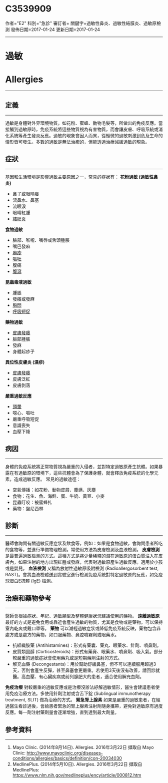 # C3539909
作者="E2"
科別="急診"
審訂者=
關鍵字=過敏性鼻炎、過敏性結膜炎、過敏原檢測
發佈日期=2017-01-24
更新日期=2017-01-24

----------
# 過敏
# Allergies
----------
## 定義
----------

過敏是身體對外界環境物質，如花粉、蜜蜂、動物毛髮等，所做出的免疫反應。當接觸到過敏原時，免疫系統將這些物質視為有害物質，而會讓皮膚、呼吸系統或消化系統等產生發炎反應。過敏的現象會因人而異，從輕微的過敏刺激到危及生命的情形皆可發生。多數的過敏是無法治癒的，但能透過治療減緩過敏的現象。

## 症狀
----------

基因和生活環境是影響過敏主要原因之一，常見的症狀有：
**花粉過敏 (過敏性鼻炎)**

- 鼻子或眼睛癢
- 流鼻水、鼻塞
- 流眼淚
- 眼睛紅腫
- [結膜炎](C0009763)

**食物過敏**

- 臉部、喉嚨、嘴唇或舌頭腫脹
- 嘴巴發麻
- [麻疹](C0025007)
- [嘔吐](C0042963)
- 腹痛
- [腹瀉](C0011991-01)

**昆蟲毒液過敏**

- 腫脹
- 發癢或發麻
- [胸悶](C0242073)
- [呼吸短促](C0013404X)

**藥物過敏**

- [皮膚發癢](C0033774-01)
- 臉部腫脹
- 發麻
- 身體起疹子

**異位性皮膚炎 (濕疹)**

- [皮膚發癢](C0033774-01)
- 皮膚泛紅
- 皮膚剝落

**嚴重過敏反應**

- [頭暈](C0012833)
- 噁心、嘔吐
- 嚴重呼吸短促
- 意識喪失
- 血壓下降
## 病因
----------

身體的免疫系統將正常物質視為嚴重的入侵者，並對特定過敏原產生抗體。如果暴露在有過敏原的環境下，這些抗體會為了保護身體，就會釋放免疫系統的化學元素，造成過敏反應。
常見的過敏途徑：

- 空氣傳播：如花粉、動物皮屑、塵螨、灰塵
- 食物：花生、魚、海鮮、蛋、牛奶、黃豆、小麥
- 昆蟲叮咬：被蜜蜂扎
- 藥物：盤尼西林
## 診斷
----------

醫師會詢問有關過敏反應症狀及飲食等，例如：如果是食物過敏，會詢問患者所吃的食物等，並進行準備物理檢測。常使用方法為皮膚檢測及血液檢測。
**皮膚檢測**
是最普遍過敏檢測的方式。這種方式是將少量稀釋的潛在過敏原的蛋白質注入在皮膚內，如果注射的地方出現紅腫或發麻，代表對過敏原產生過敏反應。適用於小孩或是嬰兒。
**血液檢測**
又稱為放射性過敏原吸附檢測 (Radioallergosorbent test, RAST)。會將血液檢體送到實驗室進行檢測免疫系統對特定過敏原的反應，如免疫球蛋白E抗體 (IgE) 檢測。

## 治療和藥物參考
----------

醫師會根據症狀、年紀、過敏類型及整體健康狀況建議使用的藥物。
**遠離過敏原**
最好的方式是避免食用或靠近會產生過敏的物質，尤其是食物或是藥物。可以保持室內乾爽或戴口罩等。
**藥物**
可以減輕過敏症狀或降低免疫系統反映，藥物包含非處方或是處方的藥物，如口服藥物、鼻腔噴霧劑或眼藥水。

- 抗組織胺藥 (Antihistamines)：形式有藥囊、藥丸、眼藥水、針劑、噴鼻劑。 
- 皮質類固醇 (Corticosteroids)：形式有藥膏、眼藥水、噴鼻劑、吸入氣。部分較嚴重的過敏症狀會使用藥丸或是短期藥劑注射的方式。 
- 解充血藥 (Decongestants)：用於幫助舒緩鼻塞，但不可以連續服用超過3天，否則會產生反彈，甚至鼻塞會更嚴重。若使用3天後沒有改善，請回診就醫。高血壓、有心臟疾病或前列腺肥大的患者，適合使用解充血劑。 

**免疫治療**
對較嚴重的過敏反應或是治療沒辦法紓解過敏情形，醫生會建議患者使用免疫治療方法。多使用針劑注射或含舌下錠 (Sublingual immunotherapy treatment, SLIT) 做為治療的方式。
**緊急腎上腺素**
如果是嚴重的過敏患者，在經過醫生看診過後，會給患者緊急的腎上腺素注射劑隨身攜帶，避免對過敏原有過度反應。每一劑注射藥劑量會逐漸增強，直到達到最大劑量。

## 參考資料
----------
1. Mayo Clinic. (2014年8月14日). Allergies. 2016年3月22日 擷取自 Mayo Clinic: 
  http://www.mayoclinic.org/diseases-conditions/allergies/basics/definition/con-20034030
2. MedlinePlus. (2014年5月10日). Allergies. 2016年3月22日 擷取自 MedlinePlus: 
  https://www.nlm.nih.gov/medlineplus/ency/article/000812.htm

